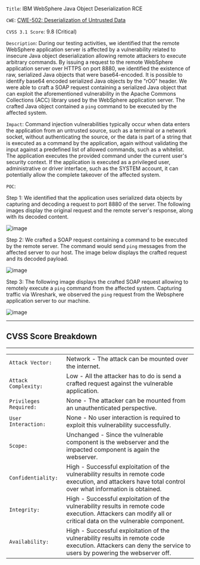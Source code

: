 `Title`: IBM WebSphere Java Object Deserialization RCE

`CWE`: [CWE-502: Deserialization of Untrusted Data](https://cwe.mitre.org/data/definitions/502.html)

`CVSS 3.1 Score`: 9.8 (Critical)

`Description`: During our testing activities, we identified that the remote WebSphere application server is affected by a vulnerability related to insecure Java object deserialization allowing remote attackers to execute arbitrary commands. By issuing a request to the remote WebSphere application server over HTTPS on port 8880, we identified the existence of raw, serialized Java objects that were base64-encoded. It is possible to identify base64 encoded serialized Java objects by the "rO0" header. We were able to craft a SOAP request containing a serialized Java object that can exploit the aforementioned vulnerability in the Apache Commons Collections (ACC) library used by the WebSphere application server. The crafted Java object contained a `ping` command to be executed by the affected system.

`Impact`: Command injection vulnerabilities typically occur when data enters the application from an untrusted source, such as a terminal or a network socket, without authenticating the source, or the data is part of a string that is executed as a command by the application, again without validating the input against a predefined list of allowed commands, such as a whitelist. The application executes the provided command under the current user's security context. If the application is executed as a privileged user, administrative or driver interface, such as the SYSTEM account, it can potentially allow the complete takeover of the affected system.

`POC`:

Step 1: We identified that the application uses serialized data objects by capturing and decoding a request to port 8880 of the server. The following images display the original request and the remote server's response, along with its decoded content.

![image](https://academy.hackthebox.com/storage/modules/161/10.png)

Step 2: We crafted a SOAP request containing a command to be executed by the remote server. The command would send `ping` messages from the affected server to our host. The image below displays the crafted request and its decoded payload.

![image](https://academy.hackthebox.com/storage/modules/161/11.png)

Step 3: The following image displays the crafted SOAP request allowing to remotely execute a `ping` command from the affected system. Capturing traffic via Wireshark, we observed the `ping` request from the Websphere application server to our machine.

![image](https://academy.hackthebox.com/storage/modules/161/12.png)

---

## CVSS Score Breakdown

---

|||
|---|---|
|`Attack Vector:`|Network - The attack can be mounted over the internet.|
|`Attack Complexity:`|Low - All the attacker has to do is send a crafted request against the vulnerable application.|
|`Privileges Required:`|None - The attacker can be mounted from an unauthenticated perspective.|
|`User Interaction:`|None - No user interaction is required to exploit this vulnerability successfully.|
|`Scope:`|Unchanged - Since the vulnerable component is the webserver and the impacted component is again the webserver.|
|`Confidentiality:`|High - Successful exploitation of the vulnerability results in remote code execution, and attackers have total control over what information is obtained.|
|`Integrity:`|High - Successful exploitation of the vulnerability results in remote code execution. Attackers can modify all or critical data on the vulnerable component.|
|`Availability:`|High - Successful exploitation of the vulnerability results in remote code execution. Attackers can deny the service to users by powering the webserver off.|